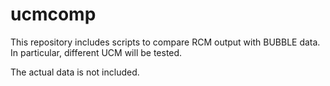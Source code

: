 ucmcomp
=======

This repository includes scripts to compare RCM output with BUBBLE
data. In particular, different UCM will be tested.

The actual data is not included.

